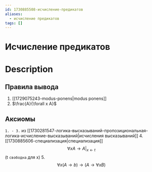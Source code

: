 ```yaml
---
id: 1730885508-исчисление-предикатов
aliases:
  - исчисление предикатов
tags: []
---
```


# Исчисление предикатов
# Description
## Правила вывода
1. [[1729075243-modus-ponens|modus ponens]]
2. $\frac{A}{\forall x A}$

## Аксиомы
`1. - 3.` из [[1730281547-логика-высказываний-пропозициональная-логика-исчисление-высказываний|исчисления высказываний]]
4. [[1730885606-специализация|специализация]]
$$
\forall x A \to A \rvert_{x \leftarrow t}
$$
(t `свободна` для x)
5. $$
\forall x (A \to b) \to (A \to \forall x B)
$$

